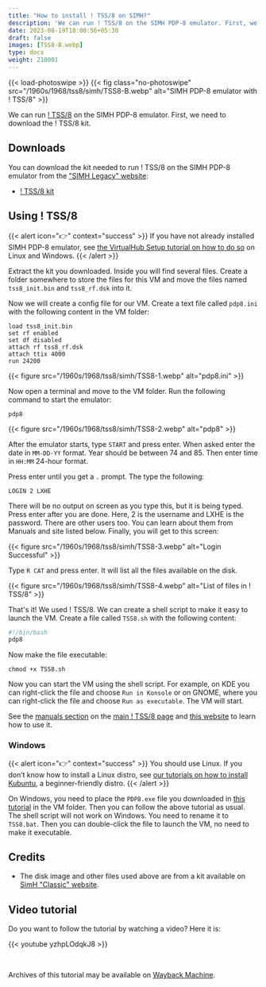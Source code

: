 ```yaml
---
title: "How to install ! TSS/8 on SIMH?"
description: 'We can run ! TSS/8 on the SIMH PDP-8 emulator. First, we need to download the ! TSS/8 kit. You can download the kit needed to run ! TSS/8 on the SIMH PDP-8 emulator from the "SIMH Legacy" website:'
date: 2023-08-19T18:00:56+05:30
draft: false
images: [TSS8-B.webp]
type: docs
weight: 210001
---
```


{{< load-photoswipe >}}
{{< fig class="no-photoswipe" src="/1960s/1968/tss8/simh/TSS8-B.webp" alt="SIMH PDP-8 emulator with ! TSS/8" >}}

We can run [! TSS/8](/1960s/1968/tss8) on the SIMH PDP-8 emulator. First, we need to download the ! TSS/8 kit.

## Downloads

You can download the kit needed to run ! TSS/8 on the SIMH PDP-8 emulator from the ["SIMH Legacy" website](http://simh.trailing-edge.com/):

- [! TSS/8 kit](http://simh.trailing-edge.com/kits/tss8.zip)

## Using ! TSS/8

{{< alert icon="👉" context="success" >}}
If you have not already installed SIMH PDP-8 emulator, see [the VirtualHub Setup tutorial on how to do so](https://setup.virtualhub.eu.org/simh-pdp8/) on Linux and Windows.
{{< /alert >}}

Extract the kit you downloaded. Inside you will find several files. Create a folder somewhere to store the files for this VM and move the files named `tss8_init.bin` and `tss8_rf.dsk` into it.

Now we will create a config file for our VM. Create a text file called `pdp8.ini` with the following content in the VM folder:

``` config
load tss8_init.bin
set rf enabled
set df disabled
attach rf tss8_rf.dsk
attach ttix 4000
run 24200
```

{{< figure src="/1960s/1968/tss8/simh/TSS8-1.webp" alt="pdp8.ini" >}}

Now open a terminal and move to the VM folder. Run the following command to start the emulator:

``` console
pdp8
```

{{< figure src="/1960s/1968/tss8/simh/TSS8-2.webp" alt="pdp8" >}}

After the emulator starts, type `START` and press enter. When asked enter the date in `MM-DD-YY` format. Year should be between 74 and 85. Then enter time in `HH:MM` 24-hour format.

Press enter until you get a `.` prompt. The type the following:

``` console
LOGIN 2 LXHE
```

There will be no output on screen as you type this, but it is being typed. Press enter after you are done. Here, 2 is the username and LXHE is the password. There are other users too. You can learn about them from Manuals and site listed below. Finally, you will get to this screen:

{{< figure src="/1960s/1968/tss8/simh/TSS8-3.webp" alt="Login Successful" >}}

Type `R CAT` and press enter. It will list all the files available on the disk.

{{< figure src="/1960s/1968/tss8/simh/TSS8-4.webp" alt="List of files in ! TSS/8" >}}

That's it! We used ! TSS/8. We can create a shell script to make it easy to launch the VM. Create a file called `TSS8.sh` with the following content:

``` bash
#!/bin/bash
pdp8
```

Now make the file executable:

``` console
chmod +x TSS8.sh
```

Now you can start the VM using the shell script. For example, on KDE you can right-click the file and choose `Run in Konsole` or on GNOME, where you can right-click the file and choose `Run as executable`. The VM will start.

See the [manuals section](/1960s/1968/tss8/#manuals) on the [main ! TSS/8 page](/1960s/1968/tss8/) and [this website](https://raymii.org/s/articles/Running_TSS_8_on_the_DEC_PiDP-8_i_and_SIMH.html) to learn how to use it.

### Windows

{{< alert icon="👉" context="success" >}}
You should use Linux. If you don’t know how to install a Linux distro, see [our tutorials on how to install Kubuntu](https://setup.virtualhub.eu.org/tag/os/), a beginner-friendly distro.
{{< /alert >}}

On Windows, you need to place the `PDP8.exe` file you downloaded in [this tutorial](https://setup.virtualhub.eu.org/simh-pdp8#windows) in the VM folder. Then you can follow the above tutorial as usual. The shell script will not work on Windows. You need to rename it to `TSS8.bat`. Then you can double-click the file to launch the VM, no need to make it executable.

## Credits

- The disk image and other files used above are from a kit available on [SimH "Classic" website](http://simh.trailing-edge.com/).

## Video tutorial

Do you want to follow the tutorial by watching a video? Here it is:

{{< youtube yzhpLOdqkJ8 >}}

<br>

Archives of this tutorial may be available on [Wayback Machine](https://web.archive.org/web/*/https://virtualhub.eu.org/1960s/1968/tss8/simh/).
